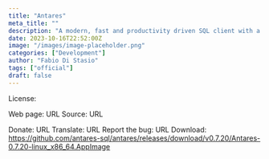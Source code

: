```yaml
---
title: "Antares"
meta_title: ""
description: "A modern, fast and productivity driven SQL client with a focus in UX"
date: 2023-10-16T22:52:00Z
image: "/images/image-placeholder.png"
categories: ["Development"]
author: "Fabio Di Stasio"
tags: ["official"]
draft: false
---
```


License:

Web page: URL
Source: URL

Donate: URL
Translate: URL
Report the bug: URL
Download: https://github.com/antares-sql/antares/releases/download/v0.7.20/Antares-0.7.20-linux_x86_64.AppImage
